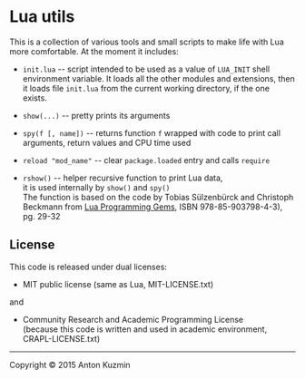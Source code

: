 Lua utils
=========

This is a collection of various tools and small scripts to make
life with Lua more comfortable.  At the moment it includes:

 * `init.lua` -- script intended to be used as a value of `LUA_INIT` shell environment variable.  It loads all the other modules and extensions, then it loads file `init.lua` from the current working directory, if the one exists.

 * `show(...)` -- pretty prints its arguments

 * `spy(f [, name])` -- returns function `f` wrapped with code to print call arguments, return values and CPU time used

 * `reload "mod_name"` -- clear `package.loaded` entry and calls `require`

 * `rshow()` -- helper recursive function to print Lua data,  
it is used internally by `show()` and `spy()`  
The function is based on the code by Tobias Sülzenbürck and Christoph Beckmann
from  [Lua Programming Gems](http://www.lua.org/gems/), ISBN 978-85-903798-4-3), pg. 29-32


## License

This code is released under dual licenses:

 * MIT public license (same as Lua, MIT-LICENSE.txt)

and

 * Community Research and Academic Programming License  
   (because this code is written and used in academic environment,  
   CRAPL-LICENSE.txt)

---

Copyright &copy; 2015 Anton Kuzmin

